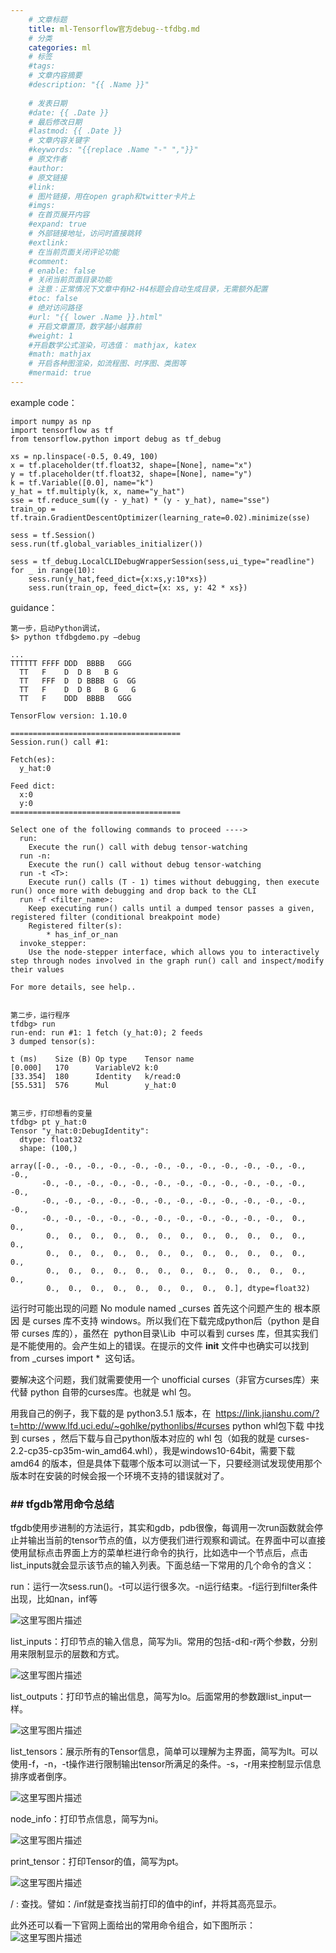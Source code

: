 ```yaml
---
    # 文章标题
    title: ml-Tensorflow官方debug--tfdbg.md
    # 分类
    categories: ml
    # 标签
    #tags:
    # 文章内容摘要
    #description: "{{ .Name }}"
    
    # 发表日期
    #date: {{ .Date }}
    # 最后修改日期
    #lastmod: {{ .Date }}
    # 文章内容关键字
    #keywords: "{{replace .Name "-" ","}}"
    # 原文作者
    #author:
    # 原文链接
    #link:
    # 图片链接，用在open graph和twitter卡片上
    #imgs:
    # 在首页展开内容
    #expand: true
    # 外部链接地址，访问时直接跳转
    #extlink:
    # 在当前页面关闭评论功能
    #comment:
    # enable: false
    # 关闭当前页面目录功能
    # 注意：正常情况下文章中有H2-H4标题会自动生成目录，无需额外配置
    #toc: false
    # 绝对访问路径
    #url: "{{ lower .Name }}.html"
    # 开启文章置顶，数字越小越靠前
    #weight: 1
    #开启数学公式渲染，可选值： mathjax, katex
    #math: mathjax
    # 开启各种图渲染，如流程图、时序图、类图等
    #mermaid: true
--- 
```





example code：
```
import numpy as np
import tensorflow as tf
from tensorflow.python import debug as tf_debug
 
xs = np.linspace(-0.5, 0.49, 100)
x = tf.placeholder(tf.float32, shape=[None], name="x")
y = tf.placeholder(tf.float32, shape=[None], name="y")
k = tf.Variable([0.0], name="k")
y_hat = tf.multiply(k, x, name="y_hat")
sse = tf.reduce_sum((y - y_hat) * (y - y_hat), name="sse")
train_op = tf.train.GradientDescentOptimizer(learning_rate=0.02).minimize(sse)
 
sess = tf.Session()
sess.run(tf.global_variables_initializer())
 
sess = tf_debug.LocalCLIDebugWrapperSession(sess,ui_type="readline")
for _ in range(10):
	sess.run(y_hat,feed_dict={x:xs,y:10*xs})
	sess.run(train_op, feed_dict={x: xs, y: 42 * xs})
```
guidance：
```
第一步，启动Python调试，
$> python tfdbgdemo.py –debug
 
...
TTTTTT FFFF DDD  BBBB   GGG
  TT   F    D  D B   B G
  TT   FFF  D  D BBBB  G  GG
  TT   F    D  D B   B G   G
  TT   F    DDD  BBBB   GGG
 
TensorFlow version: 1.10.0
 
======================================
Session.run() call #1:
 
Fetch(es):
  y_hat:0
 
Feed dict:
  x:0
  y:0
======================================
 
Select one of the following commands to proceed ---->
  run:
    Execute the run() call with debug tensor-watching
  run -n:
    Execute the run() call without debug tensor-watching
  run -t <T>:
    Execute run() calls (T - 1) times without debugging, then execute run() once more with debugging and drop back to the CLI
  run -f <filter_name>:
    Keep executing run() calls until a dumped tensor passes a given, registered filter (conditional breakpoint mode)
    Registered filter(s):
        * has_inf_or_nan
  invoke_stepper:
    Use the node-stepper interface, which allows you to interactively step through nodes involved in the graph run() call and inspect/modify their values
 
For more details, see help..
 
 
第二步，运行程序
tfdbg> run
run-end: run #1: 1 fetch (y_hat:0); 2 feeds
3 dumped tensor(s):
 
t (ms)    Size (B) Op type    Tensor name
[0.000]   170      VariableV2 k:0
[33.354]  180      Identity   k/read:0
[55.531]  576      Mul        y_hat:0
 
 
第三步，打印想看的变量
tfdbg> pt y_hat:0
Tensor "y_hat:0:DebugIdentity":
  dtype: float32
  shape: (100,)
 
array([-0., -0., -0., -0., -0., -0., -0., -0., -0., -0., -0., -0., -0.,
       -0., -0., -0., -0., -0., -0., -0., -0., -0., -0., -0., -0., -0.,
       -0., -0., -0., -0., -0., -0., -0., -0., -0., -0., -0., -0., -0.,
       -0., -0., -0., -0., -0., -0., -0., -0., -0., -0., -0.,  0.,  0.,
        0.,  0.,  0.,  0.,  0.,  0.,  0.,  0.,  0.,  0.,  0.,  0.,  0.,
        0.,  0.,  0.,  0.,  0.,  0.,  0.,  0.,  0.,  0.,  0.,  0.,  0.,
        0.,  0.,  0.,  0.,  0.,  0.,  0.,  0.,  0.,  0.,  0.,  0.,  0.,
        0.,  0.,  0.,  0.,  0.,  0.,  0.,  0.,  0.], dtype=float32)

```
运行时可能出现的问题
No module named _curses
首先这个问题产生的 根本原因 是 curses 库不支持 windows。所以我们在下载完成python后（python 是自带 curses 库的），虽然在  python目录\Lib  中可以看到 curses 库，但其实我们是不能使用的。会产生如上的错误。在提示的文件 __init__ 文件中也确实可以找到  from _curses import *  这句话。

要解决这个问题，我们就需要使用一个 unofficial curses（非官方curses库）来代替 python 自带的curses库。也就是 whl 包。

用我自己的例子，我下载的是 python3.5.1 版本，在  https://link.jianshu.com/?t=http://www.lfd.uci.edu/~gohlke/pythonlibs/#curses  python whl包下载 中找到 curses ，然后下载与自己python版本对应的 whl 包（如我的就是 curses-2.2-cp35-cp35m-win_amd64.whl），我是windows10-64bit，需要下载 amd64 的版本，但是具体下载哪个版本可以测试一下，只要经测试发现使用那个版本时在安装的时候会报一个环境不支持的错误就对了。

### ## tfgdb常用命令总结

tfgdb使用步进制的方法运行，其实和gdb，pdb很像，每调用一次run函数就会停止并输出当前的tensor节点的值，以方便我们进行观察和调试。在界面中可以直接使用鼠标点击界面上方的菜单栏进行命令的执行，比如选中一个节点后，点击list_inputs就会显示该节点的输入列表。下面总结一下常用的几个命令的含义：

run：运行一次sess.run()。-t可以运行很多次。-n运行结束。-f运行到filter条件出现，比如nan，inf等

![这里写图片描述](https://upload-images.jianshu.io/upload_images/15873283-ca097f629b9f52b9?imageMogr2/auto-orient/strip%7CimageView2/2/w/1240)

list_inputs：打印节点的输入信息，简写为li。常用的包括-d和-r两个参数，分别用来限制显示的层数和方式。

![这里写图片描述](https://upload-images.jianshu.io/upload_images/15873283-14f3c4df3234f105?imageMogr2/auto-orient/strip%7CimageView2/2/w/1240)

list_outputs：打印节点的输出信息，简写为lo。后面常用的参数跟list_input一样。

![这里写图片描述](https://upload-images.jianshu.io/upload_images/15873283-302d1958603e4b30?imageMogr2/auto-orient/strip%7CimageView2/2/w/1240)

list_tensors：展示所有的Tensor信息，简单可以理解为主界面，简写为lt。可以使用-f，-n，-t操作进行限制输出tensor所满足的条件。-s，-r用来控制显示信息排序或者倒序。

![这里写图片描述](https://upload-images.jianshu.io/upload_images/15873283-10bdb01b0b1330a2?imageMogr2/auto-orient/strip%7CimageView2/2/w/1240)

node_info：打印节点信息，简写为ni。

![这里写图片描述](https://upload-images.jianshu.io/upload_images/15873283-f3f2bb510f055f7d?imageMogr2/auto-orient/strip%7CimageView2/2/w/1240)

print_tensor：打印Tensor的值，简写为pt。

![这里写图片描述](https://upload-images.jianshu.io/upload_images/15873283-e898c7d55d72a864?imageMogr2/auto-orient/strip%7CimageView2/2/w/1240)

/ : 查找。譬如：/inf就是查找当前打印的值中的inf，并将其高亮显示。

此外还可以看一下官网上面给出的常用命令组合，如下图所示： 
![这里写图片描述](https://upload-images.jianshu.io/upload_images/15873283-66067590df98b1d1?imageMogr2/auto-orient/strip%7CimageView2/2/w/1240)

 

